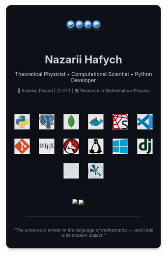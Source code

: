 <div align="center" style="max-width: 800px; margin: 0 auto; padding: 20px; background-color: #0D1117; border-radius: 16px; box-shadow: 0 4px 8px rgba(0, 0, 0, 0.2);">
  <img src="https://i.pinimg.com/1200x/24/6a/e7/246ae7d397c73796dd708368883633e4.jpg" 
       width="200" 
       style="border-radius: 50%; border: 4px solid #58A6FF; margin: 30px 0; box-shadow: 0 4px 8px rgba(88, 166, 255, 0.5);" />
  <img src="https://i.pinimg.com/1200x/87/82/b6/8782b64a05cdfa98de48013c3ab0a0e0.jpg" 
       width="203" 
       style="border-radius: 50%; border: 4px solid #58A6FF; margin: 30px 0; box-shadow: 0 4px 8px rgba(88, 166, 255, 0.5);" />
  <img src="https://i.pinimg.com/1200x/dc/3b/8f/dc3b8fb37164a9b05e4cd28d49434c11.jpg" 
       width="201" 
       style="border-radius: 50%; border: 4px solid #58A6FF; margin: 30px 0; box-shadow: 0 4px 8px rgba(88, 166, 255, 0.5);" />
  <img src="https://i.pinimg.com/736x/40/40/ec/4040ec9e83358760dd5035a38a6995d1.jpg" 
       width="228" 
       style="border-radius: 50%; border: 4px solid #58A6FF; margin: 30px 0; box-shadow: 0 4px 8px rgba(88, 166, 255, 0.5);" />

  <h1 style="color: #C9D1D9; font-size: 2.5em; margin-bottom: 10px;">Nazarii Hafych</h1>
  <p style="font-size: 1.2em; color: #C9D1D9; margin-bottom: 5px;">
    Theoretical Physicist • Computational Scientist • Python Developer
  </p>
  <p style="color: #8B949E; font-size: 1em; margin-bottom: 20px;">
    📍 Kraków, Poland | 🕒 CET | 📚 Research in Mathematical Physics
  </p>

  <br>

  <div style="display: flex; flex-wrap: wrap; justify-content: center; gap: 30px; margin: 25px 0; opacity: 0.9;">
  <img src="https://raw.githubusercontent.com/devicons/devicon/master/icons/python/python-original.svg" 
       alt="Python" width="50" height="50" style="filter: drop-shadow(0 2px 4px rgba(0,0,0,0.3));" />
  <img src="https://raw.githubusercontent.com/devicons/devicon/master/icons/postgresql/postgresql-original.svg" 
       alt="PostgreSQL" width="50" height="50" style="filter: drop-shadow(0 2px 4px rgba(0,0,0,0.3));" />
  <img src="https://raw.githubusercontent.com/devicons/devicon/master/icons/mongodb/mongodb-original.svg" 
       alt="MongoDB" width="50" height="50" style="filter: drop-shadow(0 2px 4px rgba(0,0,0,0.3));" />
  <img src="https://raw.githubusercontent.com/devicons/devicon/master/icons/docker/docker-original.svg" 
       alt="Docker" width="50" height="50" style="filter: drop-shadow(0 2px 4px rgba(0,0,0,0.3));" />
  <img src="https://raw.githubusercontent.com/devicons/devicon/master/icons/spyder/spyder-original.svg" 
       alt="Spyder" width="50" height="50" style="filter: drop-shadow(0 2px 4px rgba(0,0,0,0.3));" />
  <img src="https://raw.githubusercontent.com/devicons/devicon/master/icons/vscode/vscode-original.svg" 
       alt="VS Code" width="50" height="50" style="filter: drop-shadow(0 2px 4px rgba(0,0,0,0.3));" />
  <img src="https://raw.githubusercontent.com/devicons/devicon/master/icons/git/git-original.svg" 
       alt="Git" width="50" height="50" style="filter: drop-shadow(0 2px 4px rgba(0,0,0,0.3));" />
  <img src="https://raw.githubusercontent.com/devicons/devicon/master/icons/latex/latex-original.svg" 
       alt="LaTeX" width="50" height="50" style="filter: drop-shadow(0 2px 4px rgba(0,0,0,0.3));" />
  <img src="https://raw.githubusercontent.com/devicons/devicon/master/icons/wolfram/wolfram-original.svg" 
       alt="Mathematica" width="50" height="50" style="filter: drop-shadow(0 2px 4px rgba(0,0,0,0.3));" />
  <img src="https://raw.githubusercontent.com/devicons/devicon/master/icons/linux/linux-plain.svg" 
       alt="linux" width="50" height="50" style="filter: drop-shadow(0 2px 4px rgba(0,0,0,0.3));" />
  <img src="https://raw.githubusercontent.com/devicons/devicon/master/icons/windows8/windows8-original.svg" 
       alt="Windows 11" width="50" height="50" style="filter: drop-shadow(0 2px 4px rgba(0,0,0,0.3));" />
  <img src="https://raw.githubusercontent.com/devicons/devicon/master/icons/django/django-plain.svg" 
       alt="Django" width="50" height="50" style="filter: drop-shadow(0 2px 4px rgba(0,0,0,0.3));" />
  <img src="https://raw.githubusercontent.com/devicons/devicon/master/icons/numpy/numpy-line.svg" 
       alt="Numpy" width="50" height="50" style="filter: drop-shadow(0 2px 4px rgba(0,0,0,0.3));" />
  <img src="https://raw.githubusercontent.com/devicons/devicon/master/icons/matplotlib/matplotlib-plain.svg" 
       alt="Matplotlib" width="50" height="50" style="filter: drop-shadow(0 2px 4px rgba(0,0,0,0.3));" />
  </div>
  <br>
  <div style="margin: 25px 0;">
    <a href="https://t.me/science_code" target="_blank" style="text-decoration: none;">
      <img src="https://img.shields.io/badge/_Telegram-26A5E4?logo=telegram&logoColor=white&style=for-the-badge" 
           style="transition: transform 0.3s;" 
           onmouseover="this.style.transform='scale(1.05)';" 
           onmouseout="this.style.transform='scale(1)';" />
    <a href="mailto:nazariihafych@gmail.com" target="_blank" rel="noopener">
  <img src="https://img.shields.io/badge/Email-D14836?logo=gmail&logoColor=white&style=for-the-badge" alt="Email" />
  </a>
  </a>
  </div>
  <hr style="width: 80%; border: 1px solid #30363D; margin: 35px 0;" />

  <p style="margin-top: 30px; font-style: italic; color: #8B949E; max-width: 650px; font-size: 1em; text-align: center;">
    “The universe is written in the language of mathematics — and code is its modern dialect.”
  </p>

</div>



